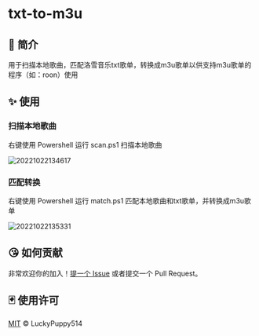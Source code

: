 # txt-to-m3u

## 📕 简介

用于扫描本地歌曲，匹配洛雪音乐txt歌单，转换成m3u歌单以供支持m3u歌单的程序（如：roon）使用

## ✨ 使用

### 扫描本地歌曲

右键使用 Powershell 运行 scan.ps1 扫描本地歌曲

![20221022134617](https://cdn.jsdelivr.net/gh/LuckyPuppy514/pic-bed/common/20221022134617.png)

### 匹配转换

右键使用 Powershell 运行 match.ps1 匹配本地歌曲和txt歌单，并转换成m3u歌单

![20221022135331](https://cdn.jsdelivr.net/gh/LuckyPuppy514/pic-bed/common/20221022135331.png)

## 😘 如何贡献

非常欢迎你的加入！[提一个 Issue](https://github.com/LuckyPuppy514/txt-to-m3u/issues/new) 或者提交一个 Pull Request。

## 🃏 使用许可

[MIT](https://github.com/LuckyPuppy514/txt-to-m3u/blob/main/LICENSE) © LuckyPuppy514
